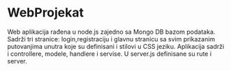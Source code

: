 # WebProjekat
Web aplikacija rađena u node.js zajedno sa Mongo DB bazom podataka. Sadrži tri stranice: login,registraciju i glavnu stranicu sa svim prikazanim putovanjima unutra koje su definisani i stilovi u CSS jeziku.
Aplikacija sadrži i controllere, modele, handlere i servise. U server.js definisane su rute i server.
